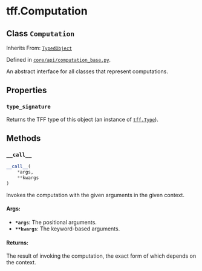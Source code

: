 <div itemscope itemtype="http://developers.google.com/ReferenceObject">
<meta itemprop="name" content="tff.Computation" />
<meta itemprop="path" content="Stable" />
<meta itemprop="property" content="type_signature"/>
<meta itemprop="property" content="__call__"/>
</div>

# tff.Computation

## Class `Computation`

Inherits From: [`TypedObject`](../tff/TypedObject.md)



Defined in [`core/api/computation_base.py`](http://github.com/tensorflow/federated/tree/master/tensorflow_federated/python/core/api/computation_base.py).

An abstract interface for all classes that represent computations.

## Properties

<h3 id="type_signature"><code>type_signature</code></h3>

Returns the TFF type of this object (an instance of <a href="../tff/Type.md"><code>tff.Type</code></a>).



## Methods

<h3 id="__call__"><code>__call__</code></h3>

``` python
__call__(
    *args,
    **kwargs
)
```

Invokes the computation with the given arguments in the given context.

#### Args:

* <b>`*args`</b>: The positional arguments.
* <b>`**kwargs`</b>: The keyword-based arguments.


#### Returns:

The result of invoking the computation, the exact form of which depends
on the context.



